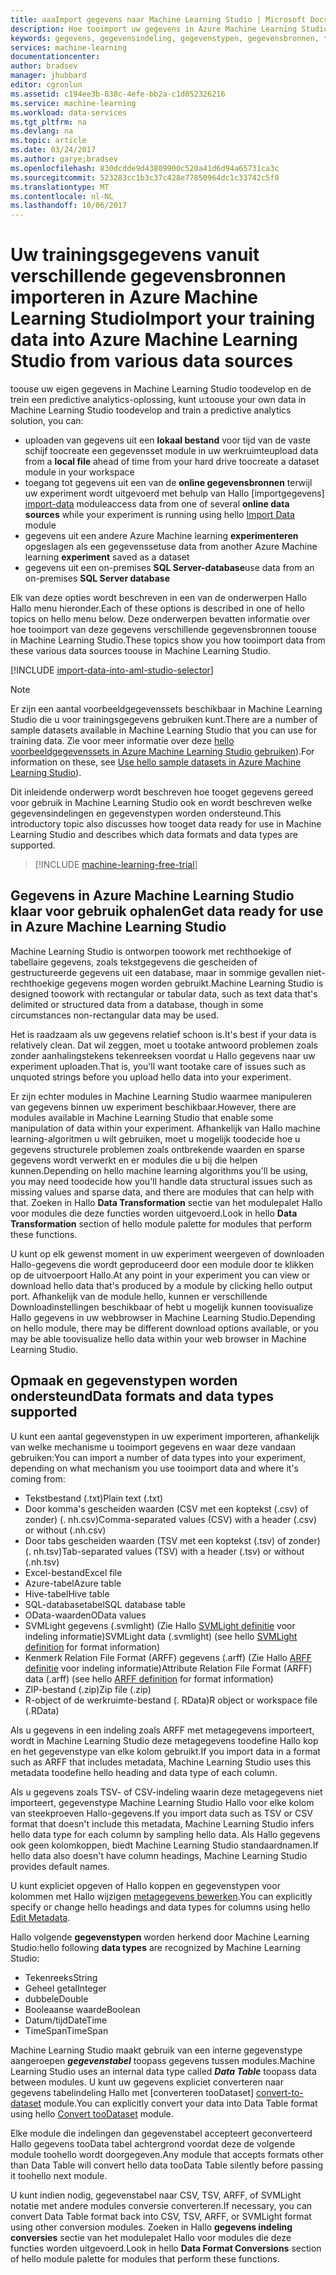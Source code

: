 ```yaml
---
title: aaaImport gegevens naar Machine Learning Studio | Microsoft Docs
description: Hoe tooimport uw gegevens in Azure Machine Learning Studio van verschillende gegevensbronnen. Meer informatie over welke gegevenstypen en gegevensopmaak worden ondersteund.
keywords: gegevens, gegevensindeling, gegevenstypen, gegevensbronnen, trainingsgegevens importeren
services: machine-learning
documentationcenter: 
author: bradsev
manager: jhubbard
editor: cgronlun
ms.assetid: c194ee3b-838c-4efe-bb2a-c1d052326216
ms.service: machine-learning
ms.workload: data-services
ms.tgt_pltfrm: na
ms.devlang: na
ms.topic: article
ms.date: 03/24/2017
ms.author: garye;bradsev
ms.openlocfilehash: 830dcdde9d43809900c520a41d6d94a65731ca3c
ms.sourcegitcommit: 523283cc1b3c37c428e77850964dc1c33742c5f0
ms.translationtype: MT
ms.contentlocale: nl-NL
ms.lasthandoff: 10/06/2017
---
```

# <a name="import-your-training-data-into-azure-machine-learning-studio-from-various-data-sources"></a><span data-ttu-id="dc4d8-105">Uw trainingsgegevens vanuit verschillende gegevensbronnen importeren in Azure Machine Learning Studio</span><span class="sxs-lookup"><span data-stu-id="dc4d8-105">Import your training data into Azure Machine Learning Studio from various data sources</span></span>
<span data-ttu-id="dc4d8-106">toouse uw eigen gegevens in Machine Learning Studio toodevelop en de trein een predictive analytics-oplossing, kunt u:</span><span class="sxs-lookup"><span data-stu-id="dc4d8-106">toouse your own data in Machine Learning Studio toodevelop and train a predictive analytics solution, you can:</span></span> 

* <span data-ttu-id="dc4d8-107">uploaden van gegevens uit een **lokaal bestand** voor tijd van de vaste schijf toocreate een gegevensset module in uw werkruimte</span><span class="sxs-lookup"><span data-stu-id="dc4d8-107">upload data from a **local file** ahead of time from your hard drive toocreate a dataset module in your workspace</span></span>
* <span data-ttu-id="dc4d8-108">toegang tot gegevens uit een van de **online gegevensbronnen** terwijl uw experiment wordt uitgevoerd met behulp van Hallo [importgegevens] [ import-data] module</span><span class="sxs-lookup"><span data-stu-id="dc4d8-108">access data from one of several **online data sources** while your experiment is running using hello [Import Data][import-data] module</span></span> 
* <span data-ttu-id="dc4d8-109">gegevens uit een andere Azure Machine learning **experimenteren** opgeslagen als een gegevensset</span><span class="sxs-lookup"><span data-stu-id="dc4d8-109">use data from another Azure Machine learning **experiment** saved as a dataset</span></span>
* <span data-ttu-id="dc4d8-110">gegevens uit een on-premises **SQL Server-database**</span><span class="sxs-lookup"><span data-stu-id="dc4d8-110">use data from an on-premises **SQL Server database**</span></span>

<span data-ttu-id="dc4d8-111">Elk van deze opties wordt beschreven in een van de onderwerpen Hallo Hallo menu hieronder.</span><span class="sxs-lookup"><span data-stu-id="dc4d8-111">Each of these options is described in one of hello topics on hello menu below.</span></span> <span data-ttu-id="dc4d8-112">Deze onderwerpen bevatten informatie over hoe tooimport van deze gegevens verschillende gegevensbronnen toouse in Machine Learning Studio.</span><span class="sxs-lookup"><span data-stu-id="dc4d8-112">These topics show you how tooimport data from these various data sources toouse in Machine Learning Studio.</span></span> 

[!INCLUDE [import-data-into-aml-studio-selector](../../includes/machine-learning-import-data-into-aml-studio.md)]

> [!NOTE]
> <span data-ttu-id="dc4d8-113">Er zijn een aantal voorbeeldgegevenssets beschikbaar in Machine Learning Studio die u voor trainingsgegevens gebruiken kunt.</span><span class="sxs-lookup"><span data-stu-id="dc4d8-113">There are a number of sample datasets available in Machine Learning Studio that you can use for training data.</span></span> <span data-ttu-id="dc4d8-114">Zie voor meer informatie over deze [hello voorbeeldgegevenssets in Azure Machine Learning Studio gebruiken](machine-learning-use-sample-datasets.md)).</span><span class="sxs-lookup"><span data-stu-id="dc4d8-114">For information on these, see [Use hello sample datasets in Azure Machine Learning Studio](machine-learning-use-sample-datasets.md)).</span></span>
> 
> 

<span data-ttu-id="dc4d8-115">Dit inleidende onderwerp wordt beschreven hoe tooget gegevens gereed voor gebruik in Machine Learning Studio ook en wordt beschreven welke gegevensindelingen en gegevenstypen worden ondersteund.</span><span class="sxs-lookup"><span data-stu-id="dc4d8-115">This introductory topic also discusses how tooget data ready for use in Machine Learning Studio and describes which data formats and data types are supported.</span></span> 

> [!INCLUDE [machine-learning-free-trial](../../includes/machine-learning-free-trial.md)]
> 
> 

## <a name="get-data-ready-for-use-in-azure-machine-learning-studio"></a><span data-ttu-id="dc4d8-116">Gegevens in Azure Machine Learning Studio klaar voor gebruik ophalen</span><span class="sxs-lookup"><span data-stu-id="dc4d8-116">Get data ready for use in Azure Machine Learning Studio</span></span>
<span data-ttu-id="dc4d8-117">Machine Learning Studio is ontworpen toowork met rechthoekige of tabellaire gegevens, zoals tekstgegevens die gescheiden of gestructureerde gegevens uit een database, maar in sommige gevallen niet-rechthoekige gegevens mogen worden gebruikt.</span><span class="sxs-lookup"><span data-stu-id="dc4d8-117">Machine Learning Studio is designed toowork with rectangular or tabular data, such as text data that's delimited or structured data from a database, though in some circumstances non-rectangular data may be used.</span></span>

<span data-ttu-id="dc4d8-118">Het is raadzaam als uw gegevens relatief schoon is.</span><span class="sxs-lookup"><span data-stu-id="dc4d8-118">It's best if your data is relatively clean.</span></span> <span data-ttu-id="dc4d8-119">Dat wil zeggen, moet u tootake antwoord problemen zoals zonder aanhalingstekens tekenreeksen voordat u Hallo gegevens naar uw experiment uploaden.</span><span class="sxs-lookup"><span data-stu-id="dc4d8-119">That is, you'll want tootake care of issues such as unquoted strings before you upload hello data into your experiment.</span></span>

<span data-ttu-id="dc4d8-120">Er zijn echter modules in Machine Learning Studio waarmee manipuleren van gegevens binnen uw experiment beschikbaar.</span><span class="sxs-lookup"><span data-stu-id="dc4d8-120">However, there are modules available in Machine Learning Studio that enable some manipulation of data within your experiment.</span></span> <span data-ttu-id="dc4d8-121">Afhankelijk van Hallo machine learning-algoritmen u wilt gebruiken, moet u mogelijk toodecide hoe u gegevens structurele problemen zoals ontbrekende waarden en sparse gegevens wordt verwerkt en er modules die u bij die helpen kunnen.</span><span class="sxs-lookup"><span data-stu-id="dc4d8-121">Depending on hello machine learning algorithms you'll be using, you may need toodecide how you'll handle data structural issues such as missing values and sparse data, and there are modules that can help with that.</span></span> <span data-ttu-id="dc4d8-122">Zoeken in Hallo **Data Transformation** sectie van het modulepalet Hallo voor modules die deze functies worden uitgevoerd.</span><span class="sxs-lookup"><span data-stu-id="dc4d8-122">Look in hello **Data Transformation** section of hello module palette for modules that perform these functions.</span></span>

<span data-ttu-id="dc4d8-123">U kunt op elk gewenst moment in uw experiment weergeven of downloaden Hallo-gegevens die wordt geproduceerd door een module door te klikken op de uitvoerpoort Hallo.</span><span class="sxs-lookup"><span data-stu-id="dc4d8-123">At any point in your experiment you can view or download hello data that's produced by a module by clicking hello output port.</span></span> <span data-ttu-id="dc4d8-124">Afhankelijk van de module hello, kunnen er verschillende Downloadinstellingen beschikbaar of hebt u mogelijk kunnen toovisualize Hallo gegevens in uw webbrowser in Machine Learning Studio.</span><span class="sxs-lookup"><span data-stu-id="dc4d8-124">Depending on hello module, there may be different download options available, or you may be able toovisualize hello data within your web browser in Machine Learning Studio.</span></span>

## <a name="data-formats-and-data-types-supported"></a><span data-ttu-id="dc4d8-125">Opmaak en gegevenstypen worden ondersteund</span><span class="sxs-lookup"><span data-stu-id="dc4d8-125">Data formats and data types supported</span></span>
<span data-ttu-id="dc4d8-126">U kunt een aantal gegevenstypen in uw experiment importeren, afhankelijk van welke mechanisme u tooimport gegevens en waar deze vandaan gebruiken:</span><span class="sxs-lookup"><span data-stu-id="dc4d8-126">You can import a number of data types into your experiment, depending on what mechanism you use tooimport data and where it's coming from:</span></span>

* <span data-ttu-id="dc4d8-127">Tekstbestand (.txt)</span><span class="sxs-lookup"><span data-stu-id="dc4d8-127">Plain text (.txt)</span></span>
* <span data-ttu-id="dc4d8-128">Door komma's gescheiden waarden (CSV met een koptekst (.csv) of zonder) (. nh.csv)</span><span class="sxs-lookup"><span data-stu-id="dc4d8-128">Comma-separated values (CSV) with a header (.csv) or without (.nh.csv)</span></span>
* <span data-ttu-id="dc4d8-129">Door tabs gescheiden waarden (TSV met een koptekst (.tsv) of zonder) (. nh.tsv)</span><span class="sxs-lookup"><span data-stu-id="dc4d8-129">Tab-separated values (TSV) with a header (.tsv) or without (.nh.tsv)</span></span>
* <span data-ttu-id="dc4d8-130">Excel-bestand</span><span class="sxs-lookup"><span data-stu-id="dc4d8-130">Excel file</span></span>
* <span data-ttu-id="dc4d8-131">Azure-tabel</span><span class="sxs-lookup"><span data-stu-id="dc4d8-131">Azure table</span></span>
* <span data-ttu-id="dc4d8-132">Hive-tabel</span><span class="sxs-lookup"><span data-stu-id="dc4d8-132">Hive table</span></span>
* <span data-ttu-id="dc4d8-133">SQL-databasetabel</span><span class="sxs-lookup"><span data-stu-id="dc4d8-133">SQL database table</span></span>
* <span data-ttu-id="dc4d8-134">OData-waarden</span><span class="sxs-lookup"><span data-stu-id="dc4d8-134">OData values</span></span>
* <span data-ttu-id="dc4d8-135">SVMLight gegevens (.svmlight) (Zie Hallo [SVMLight definitie](http://svmlight.joachims.org/) voor indeling informatie)</span><span class="sxs-lookup"><span data-stu-id="dc4d8-135">SVMLight data (.svmlight) (see hello [SVMLight definition](http://svmlight.joachims.org/) for format information)</span></span>
* <span data-ttu-id="dc4d8-136">Kenmerk Relation File Format (ARFF) gegevens (.arff) (Zie Hallo [ARFF definitie](http://weka.wikispaces.com/ARFF) voor indeling informatie)</span><span class="sxs-lookup"><span data-stu-id="dc4d8-136">Attribute Relation File Format (ARFF) data (.arff) (see hello [ARFF definition](http://weka.wikispaces.com/ARFF) for format information)</span></span>
* <span data-ttu-id="dc4d8-137">ZIP-bestand (.zip)</span><span class="sxs-lookup"><span data-stu-id="dc4d8-137">Zip file (.zip)</span></span>
* <span data-ttu-id="dc4d8-138">R-object of de werkruimte-bestand (. RData)</span><span class="sxs-lookup"><span data-stu-id="dc4d8-138">R object or workspace file (.RData)</span></span>

<span data-ttu-id="dc4d8-139">Als u gegevens in een indeling zoals ARFF met metagegevens importeert, wordt in Machine Learning Studio deze metagegevens toodefine Hallo kop en het gegevenstype van elke kolom gebruikt.</span><span class="sxs-lookup"><span data-stu-id="dc4d8-139">If you import data in a format such as ARFF that includes metadata, Machine Learning Studio uses this metadata toodefine hello heading and data type of each column.</span></span>

<span data-ttu-id="dc4d8-140">Als u gegevens zoals TSV- of CSV-indeling waarin deze metagegevens niet importeert, gegevenstype Machine Learning Studio Hallo voor elke kolom van steekproeven Hallo-gegevens.</span><span class="sxs-lookup"><span data-stu-id="dc4d8-140">If you import data such as TSV or CSV format that doesn't include this metadata, Machine Learning Studio infers hello data type for each column by sampling hello data.</span></span> <span data-ttu-id="dc4d8-141">Als Hallo gegevens ook geen kolomkoppen, biedt Machine Learning Studio standaardnamen.</span><span class="sxs-lookup"><span data-stu-id="dc4d8-141">If hello data also doesn't have column headings, Machine Learning Studio provides default names.</span></span>

<span data-ttu-id="dc4d8-142">U kunt expliciet opgeven of Hallo koppen en gegevenstypen voor kolommen met Hallo wijzigen [metagegevens bewerken][edit-metadata].</span><span class="sxs-lookup"><span data-stu-id="dc4d8-142">You can explicitly specify or change hello headings and data types for columns using hello [Edit Metadata][edit-metadata].</span></span>

<span data-ttu-id="dc4d8-143">Hallo volgende **gegevenstypen** worden herkend door Machine Learning Studio:</span><span class="sxs-lookup"><span data-stu-id="dc4d8-143">hello following **data types** are recognized by Machine Learning Studio:</span></span>

* <span data-ttu-id="dc4d8-144">Tekenreeks</span><span class="sxs-lookup"><span data-stu-id="dc4d8-144">String</span></span>
* <span data-ttu-id="dc4d8-145">Geheel getal</span><span class="sxs-lookup"><span data-stu-id="dc4d8-145">Integer</span></span>
* <span data-ttu-id="dc4d8-146">dubbele</span><span class="sxs-lookup"><span data-stu-id="dc4d8-146">Double</span></span>
* <span data-ttu-id="dc4d8-147">Booleaanse waarde</span><span class="sxs-lookup"><span data-stu-id="dc4d8-147">Boolean</span></span>
* <span data-ttu-id="dc4d8-148">Datum/tijd</span><span class="sxs-lookup"><span data-stu-id="dc4d8-148">DateTime</span></span>
* <span data-ttu-id="dc4d8-149">TimeSpan</span><span class="sxs-lookup"><span data-stu-id="dc4d8-149">TimeSpan</span></span>

<span data-ttu-id="dc4d8-150">Machine Learning Studio maakt gebruik van een interne gegevenstype aangeroepen ***gegevenstabel*** toopass gegevens tussen modules.</span><span class="sxs-lookup"><span data-stu-id="dc4d8-150">Machine Learning Studio uses an internal data type called ***Data Table*** toopass data between modules.</span></span> <span data-ttu-id="dc4d8-151">U kunt uw gegevens expliciet converteren naar gegevens tabelindeling Hallo met [converteren tooDataset] [ convert-to-dataset] module.</span><span class="sxs-lookup"><span data-stu-id="dc4d8-151">You can explicitly convert your data into Data Table format using hello [Convert tooDataset][convert-to-dataset] module.</span></span>

<span data-ttu-id="dc4d8-152">Elke module die indelingen dan gegevenstabel accepteert geconverteerd Hallo gegevens tooData tabel achtergrond voordat deze de volgende module toohello wordt doorgegeven.</span><span class="sxs-lookup"><span data-stu-id="dc4d8-152">Any module that accepts formats other than Data Table will convert hello data tooData Table silently before passing it toohello next module.</span></span>

<span data-ttu-id="dc4d8-153">U kunt indien nodig, gegevenstabel naar CSV, TSV, ARFF, of SVMLight notatie met andere modules conversie converteren.</span><span class="sxs-lookup"><span data-stu-id="dc4d8-153">If necessary, you can convert Data Table format back into CSV, TSV, ARFF, or SVMLight format using other conversion modules.</span></span>
<span data-ttu-id="dc4d8-154">Zoeken in Hallo **gegevens indeling conversies** sectie van het modulepalet Hallo voor modules die deze functies worden uitgevoerd.</span><span class="sxs-lookup"><span data-stu-id="dc4d8-154">Look in hello **Data Format Conversions** section of hello module palette for modules that perform these functions.</span></span>

<!-- Module References -->
[convert-to-dataset]: https://msdn.microsoft.com/library/azure/72bf58e0-fc87-4bb1-9704-f1805003b975/
[edit-metadata]: https://msdn.microsoft.com/library/azure/370b6676-c11c-486f-bf73-35349f842a66/
[import-data]: https://msdn.microsoft.com/library/azure/4e1b0fe6-aded-4b3f-a36f-39b8862b9004/
